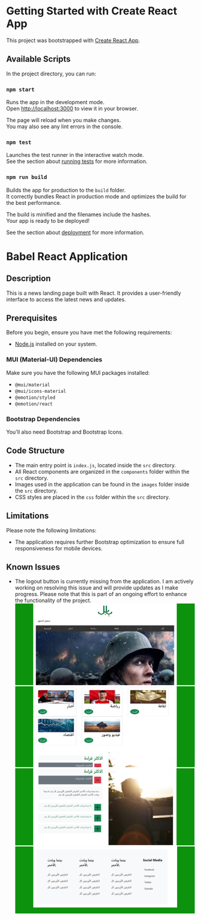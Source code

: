 # Getting Started with Create React App

This project was bootstrapped with [Create React App](https://github.com/facebook/create-react-app).

## Available Scripts

In the project directory, you can run:

### `npm start`

Runs the app in the development mode.\
Open [http://localhost:3000](http://localhost:3000) to view it in your browser.

The page will reload when you make changes.\
You may also see any lint errors in the console.

### `npm test`

Launches the test runner in the interactive watch mode.\
See the section about [running tests](https://facebook.github.io/create-react-app/docs/running-tests) for more information.

### `npm run build`

Builds the app for production to the `build` folder.\
It correctly bundles React in production mode and optimizes the build for the best performance.

The build is minified and the filenames include the hashes.\
Your app is ready to be deployed!

See the section about [deployment](https://facebook.github.io/create-react-app/docs/deployment) for more information.


# Babel React Application

## Description
This is a news landing page built with React. It provides a user-friendly interface to access the latest news and updates.

## Prerequisites
Before you begin, ensure you have met the following requirements:
- [Node.js](https://nodejs.org/) installed on your system.

### MUI (Material-UI) Dependencies
Make sure you have the following MUI packages installed:
- `@mui/material`
- `@mui/icons-material`
- `@emotion/styled`
- `@emotion/react`

### Bootstrap Dependencies
You'll also need Bootstrap and Bootstrap Icons.

## Code Structure
- The main entry point is `index.js`, located inside the `src` directory.
- All React components are organized in the `components` folder within the `src` directory.
- Images used in the application can be found in the `images` folder inside the `src` directory.
- CSS styles are placed in the `css` folder within the `src` directory.

## Limitations
Please note the following limitations:
- The application requires further Bootstrap optimization to ensure full responsiveness for mobile devices.
## Known Issues
- The logout button is currently missing from the application. I am actively working on resolving this issue and will provide updates as I make progress. Please note that this is part of an ongoing effort to enhance the functionality of the project.
![Screenshot](src/images/sc1.png)
![Screenshot](src/images/sc2.png)
![Screenshot](src/images/sc3.png)
![Screenshot](src/images/sc4.png)

